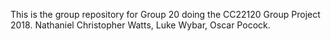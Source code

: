 This is the group repository for Group 20 doing the CC22120 Group Project 2018. Nathaniel Christopher Watts, Luke Wybar, Oscar Pocock.